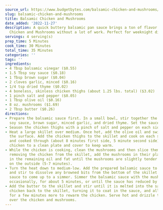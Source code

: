 ```yaml
---
source_url: https://www.budgetbytes.com/balsamic-chicken-and-mushrooms/#wprm-recipe-container-46000
slug: balsamic-chicken-and-mushrooms
title: Balsamic Chicken and Mushrooms
date_added: '2022-11-27'
description: A quick buttery balsamic pan sauce brings a ton of flavor to these Balsamic
  Chicken and Mushrooms without a lot of work. Perfect for weeknight dinners!
servings: 4 serving(s)
prep_time: 5 Minutes
cook_time: 30 Minutes
total_time: 35 Minutes
categories: ''
tags: ''
ingredients:
- 4 Tbsp balsamic vinegar ($0.55)
- 1.5 Tbsp soy sauce ($0.18)
- 1 Tbsp brown sugar ($0.04)
- 2 cloves garlic, minced ($0.16)
- 1/4 tsp dried thyme ($0.02)
- 4 boneless, skinless chicken thighs (about 1.25 lbs. total) ($3.02)
- 1 pinch salt and pepper ($0.05)
- 1 Tbsp olive oil ($0.16)
- 8 oz. mushrooms ($1.69)
- 2 Tbsp butter ($0.26)
directions:
- Prepare the balsamic sauce first. In a small bowl, stir together the balsamic vinegar,
  soy sauce, brown sugar, minced garlic, and dried thyme. Set the sauce aside.
- Season the chicken thighs with a pinch of salt and pepper on each side.
- Heat a large skillet over medium. Once hot, add the olive oil and swirl to coat
  the surface. Add the chicken thighs to the skillet and cook on each side until browned
  and cooked through (about 8 minutes first side, 5 minute second side). Remove the
  chicken to a clean plate and cover to keep warm.
- While the chicken is cooking, clean the mushrooms and then slice them in half. After
  removing the chicken from the skillet, add the mushrooms in their place, and sauté
  in the remaining oil and fat until the mushrooms are slightly tender and browned
  on the outside (5-7 minutes).
- Turn the heat down to medium-low. Add the prepared balsamic sauce to the skillet
  and stir to dissolve any browned bits from the bottom of the skillet. Allow the
  sauce to come up to a simmer. Simmer the balsamic sauce with the mushrooms, stirring
  occasionally, for about 5 minutes, or until the sauce has reduced by half.
- Add the butter to the skillet and stir until it is melted into the sauce. Add the
  chicken back to the skillet, turning it to coat in the sauce, and allow it to simmer
  for a few minutes more to rewarm the chicken. Serve hot and drizzle the pan sauce
  over the chicken and mushrooms.
---
```

